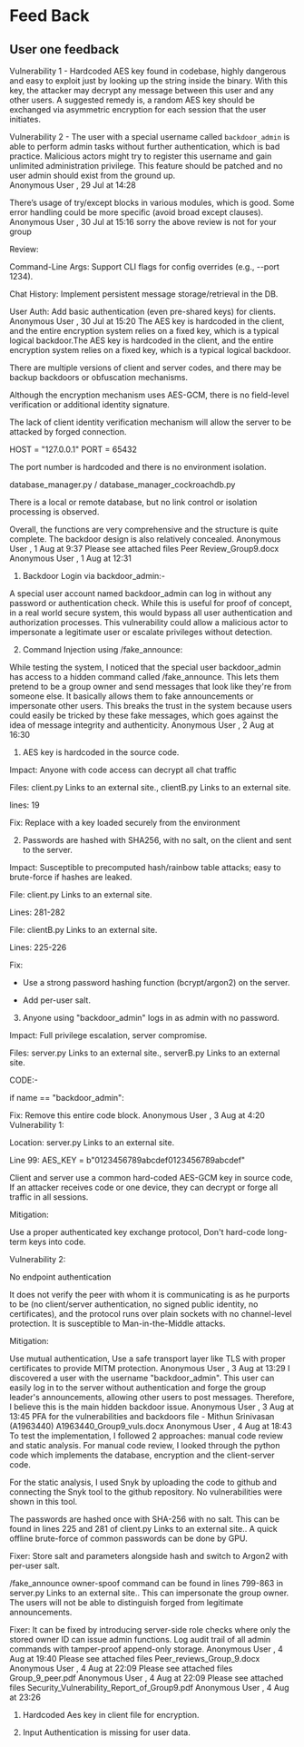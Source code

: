 # Feed Back
## User one feedback
Vulnerability 1 - Hardcoded AES key found in codebase, highly dangerous and easy to exploit just by looking up the string inside the binary. With this key, the attacker may decrypt any message between this user and any other users. A suggested remedy is, a random AES key should be exchanged via asymmetric encryption for each session that the user initiates.  

Vulnerability 2 - The user with a special username called `backdoor_admin` is able to perform admin tasks without further authentication, which is bad practice. Malicious actors might try to register this username and gain unlimited administration privilege. This feature should be patched and no user admin should exist from the ground up.  
Anonymous User , 29 Jul at 14:28  

There’s usage of try/except blocks in various modules, which is good. Some error handling could be more specific (avoid broad except clauses).
Anonymous User , 30 Jul at 15:16
sorry the above review is not for your group



Review:

Command-Line Args: Support CLI flags for config overrides (e.g., --port 1234).



Chat History: Implement persistent message storage/retrieval in the DB.



User Auth: Add basic authentication (even pre-shared keys) for clients.
Anonymous User , 30 Jul at 15:20
The AES key is hardcoded in the client, and the entire encryption system relies on a fixed key, which is a typical logical backdoor.The AES key is hardcoded in the client, and the entire encryption system relies on a fixed key, which is a typical logical backdoor.

There are multiple versions of client and server codes, and there may be backup backdoors or obfuscation mechanisms.

Although the encryption mechanism uses AES-GCM, there is no field-level verification or additional identity signature.

The lack of client identity verification mechanism will allow the server to be attacked by forged connection.

HOST = "127.0.0.1" PORT = 65432

The port number is hardcoded and there is no environment isolation. 

database_manager.py / database_manager_cockroachdb.py

There is a local or remote database, but no link control or isolation processing is observed.

Overall, the functions are very comprehensive and the structure is quite complete. The backdoor design is also relatively concealed.
Anonymous User , 1 Aug at 9:37
Please see attached files
Peer Review_Group9.docx
Anonymous User , 1 Aug at 12:31
1. Backdoor Login via backdoor_admin:-

A special user account named backdoor_admin can log in without any password or authentication check. While this is useful for proof of concept, in a real world secure system, this would bypass all user authentication and authorization processes. This vulnerability could allow a malicious actor to impersonate a legitimate user or escalate privileges without detection. 

2. Command Injection using /fake_announce:

While testing the system, I noticed that the special user backdoor_admin has access to a hidden command called /fake_announce. This lets them pretend to be a group owner and send messages that look like they're from someone else. It basically allows them to fake announcements or impersonate other users. This breaks the trust in the system because users could easily be tricked by these fake messages, which goes against the idea of message integrity and authenticity.
Anonymous User , 2 Aug at 16:30
1. AES key is hardcoded in the source code.



Impact: Anyone with code access can decrypt all chat traffic



Files: client.py
Links to an external site., clientB.py
Links to an external site.

lines: 19



Fix: Replace with a key loaded securely from the environment





2. Passwords are hashed with SHA256, with no salt, on the client and sent to the server.



Impact: Susceptible to precomputed hash/rainbow table attacks; easy to brute-force if hashes are leaked.



File: client.py
Links to an external site.

Lines: 281-282



File: clientB.py
Links to an external site.

Lines: 225-226



Fix:

- Use a strong password hashing function (bcrypt/argon2) on the server.



- Add per-user salt.





3. Anyone using "backdoor_admin" logs in as admin with no password.



Impact: Full privilege escalation, server compromise.



Files: server.py
Links to an external site., serverB.py
Links to an external site.



CODE:-

if name == "backdoor_admin":



Fix: Remove this entire code block.
Anonymous User , 3 Aug at 4:20
Vulnerability 1:

Location: server.py
Links to an external site.

Line 99: AES_KEY = b"0123456789abcdef0123456789abcdef"

Client and server use a common hard-coded AES-GCM key in source code, If an attacker receives code or one device, they can decrypt or forge all traffic in all sessions.

Mitigation:

Use a proper authenticated key exchange protocol, Don't hard-code long-term keys into code.



Vulnerability 2:

No endpoint authentication

It does not verify the peer with whom it is communicating is as he purports to be (no client/server authentication, no signed public identity, no certificates), and the protocol runs over plain sockets with no channel-level protection. It is susceptible to Man-in-the-Middle attacks.

Mitigation:

Use mutual authentication, Use a safe transport layer like TLS with proper certificates to provide MITM protection.
Anonymous User , 3 Aug at 13:29
I discovered a user with the username "backdoor_admin". This user can easily log in to the server without authentication and forge the group leader's announcements, allowing other users to post messages. Therefore, I believe this is the main hidden backdoor issue.
Anonymous User , 3 Aug at 13:45
PFA for the vulnerabilities and backdoors file - Mithun Srinivasan (A1963440)
A1963440_Group9_vuls.docx
Anonymous User , 4 Aug at 18:43
To test the implementation, I followed 2 approaches: manual code review and static analysis. For manual code review, I looked through the python code which implements the database, encryption and the client-server code.

For the static analysis, I used Snyk by uploading the code to github and connecting the Snyk tool to the github repository. No vulnerabilities were shown in this tool.



The passwords are hashed once with SHA-256 with no salt. This can be found in lines 225 and 281 of client.py
Links to an external site.. A quick offline brute-force of common passwords can be done by GPU.

Fixer: Store salt and parameters alongside hash and switch to Argon2 with per-user salt.



/fake_announce owner-spoof command can be found in lines 799-863 in server.py
Links to an external site.. This can impersonate the group owner. The users will not be able to distinguish forged from legitimate announcements.

Fixer: It can be fixed by introducing server-side role checks where only the stored owner ID can issue admin functions. Log audit trail of all admin commands with tamper-proof append-only storage.
Anonymous User , 4 Aug at 19:40
Please see attached files
Peer_reviews_Group_9.docx
Anonymous User , 4 Aug at 22:09
Please see attached files
Group_9_peer.pdf
Anonymous User , 4 Aug at 22:09
Please see attached files
Security_Vulnerability_Report_of_Group9.pdf
Anonymous User , 4 Aug at 23:26
1. Hardcoded Aes key in client file for encryption.

2. Input Authentication is missing for user data.